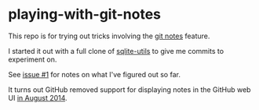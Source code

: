 # playing-with-git-notes

This repo is for trying out tricks involving the [git notes](https://git-scm.com/docs/git-notes) feature.

I started it out with a full clone of [sqlite-utils](https://github.com/simonw/sqlite-utils) to give me commits to experiment on.

See [issue #1](https://github.com/simonw/playing-with-git-notes/issues/1) for notes on what I've figured out so far.

It turns out GitHub removed support for displaying notes in the GitHub web UI [in August 2014](https://github.blog/2010-08-25-git-notes-display/).
